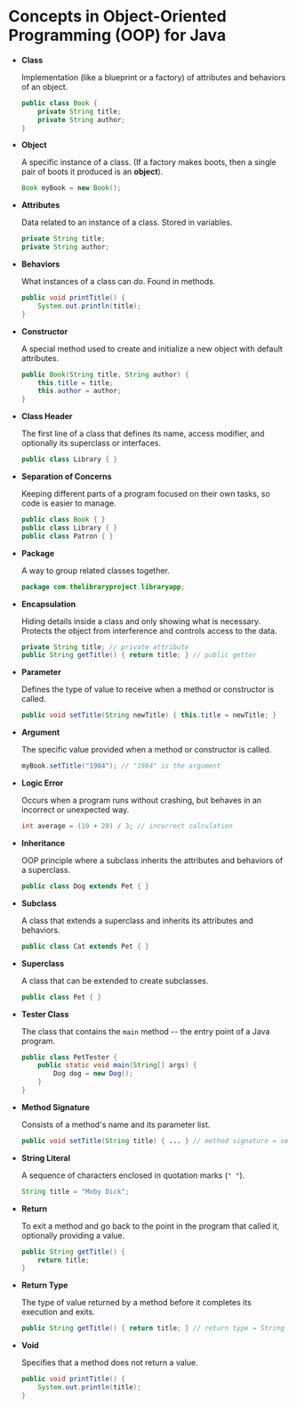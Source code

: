 # Concepts in Object-Oriented Programming (OOP) for Java

- **Class**
 
  Implementation (like a blueprint or a factory) of attributes and behaviors of an object.  
  ```java
  public class Book {
      private String title;
      private String author;
  }


- **Object**

  A specific instance of a class. (If a factory makes boots, then a single pair of boots it produced is an **object**).

  ```java
  Book myBook = new Book();
  ```

- **Attributes**

  Data related to an instance of a class. Stored in variables.

  ```java
  private String title;
  private String author;
  ```

- **Behaviors**

  What instances of a class can *do*. Found in methods.

  ```java
  public void printTitle() {
      System.out.println(title);
  }
  ```

- **Constructor**

  A special method used to create and initialize a new object with default attributes.

  ```java
  public Book(String title, String author) {
      this.title = title;
      this.author = author;
  }
  ```

- **Class Header**

  The first line of a class that defines its name, access modifier, and optionally its superclass or interfaces.

  ```java
  public class Library { }
  ```

- **Separation of Concerns**

  Keeping different parts of a program focused on their own tasks, so code is easier to manage.

  ```java
  public class Book { }
  public class Library { }
  public class Patron { }
  ```

- **Package**

  A way to group related classes together.

  ```java
  package com.thelibraryproject.libraryapp;
  ```

- **Encapsulation**

  Hiding details inside a class and only showing what is necessary. Protects the object from interference and controls access to the data.

  ```java
  private String title; // private attribute
  public String getTitle() { return title; } // public getter
  ```

- **Parameter**

  Defines the type of value to receive when a method or constructor is called.

  ```java
  public void setTitle(String newTitle) { this.title = newTitle; }
  ```

- **Argument**

  The specific value provided when a method or constructor is called.

  ```java
  myBook.setTitle("1984"); // "1984" is the argument
  ```

- **Logic Error**

  Occurs when a program runs without crashing, but behaves in an incorrect or unexpected way.

  ```java
  int average = (10 + 20) / 3; // incorrect calculation
  ```

- **Inheritance**

  OOP principle where a subclass inherits the attributes and behaviors of a superclass.

  ```java
  public class Dog extends Pet { }
  ```

- **Subclass**

  A class that extends a superclass and inherits its attributes and behaviors.

  ```java
  public class Cat extends Pet { }
  ```

- **Superclass**

  A class that can be extended to create subclasses.

  ```java
  public class Pet { }
  ```

- **Tester Class**

  The class that contains the `main` method -- the entry point of a Java program.

  ```java
  public class PetTester {
      public static void main(String[] args) {
          Dog dog = new Dog();
      }
  }
  ```

- **Method Signature**

  Consists of a method's name and its parameter list.

  ```java
  public void setTitle(String title) { ... } // method signature = setTitle(String)
  ```

- **String Literal**

  A sequence of characters enclosed in quotation marks (`" "`).

  ```java
  String title = "Moby Dick";
  ```

- **Return**

  To exit a method and go back to the point in the program that called it, optionally providing a value.

  ```java
  public String getTitle() {
      return title;
  }
  ```

- **Return Type**

  The type of value returned by a method before it completes its execution and exits.

  ```java
  public String getTitle() { return title; } // return type = String
  ```

- **Void**

  Specifies that a method does not return a value.

  ```java
  public void printTitle() {
      System.out.println(title);
  }
  ```

